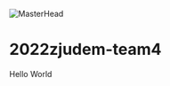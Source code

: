 ![MasterHead](https://data.whicdn.com/images/305380579/original.gif)

# 2022zjudem-team4
Hello World